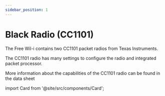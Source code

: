 ```yaml
---
sidebar_position: 1
---
```


# Black Radio (CC1101)

The Free Wil-i contains two CC1101 packet radios from Texas Instruments.

The CC1101 radio has many settings to configure the radio and integrated packet processor.

More information about the capabilities of the CC1101 radio can be found in the data sheet

import Card from '@site/src/components/Card';

<Card 
  title="CC1101"
  description=""
  link="https://www.ti.com/product/CC1101" 
  imageUrl="/img/texas.png"
/>